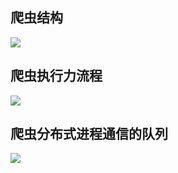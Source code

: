 ## 爬虫结构

![](https://github.com/shisiying/crawer_python/blob/master/easy_distributed_crawler/爬虫结构.png)

## 爬虫执行力流程

![](https://github.com/shisiying/crawer_python/blob/master/easy_distributed_crawler/执行流程.png)

## 爬虫分布式进程通信的队列

![](https://github.com/shisiying/crawer_python/blob/master/easy_distributed_crawler/爬虫队列.png)



